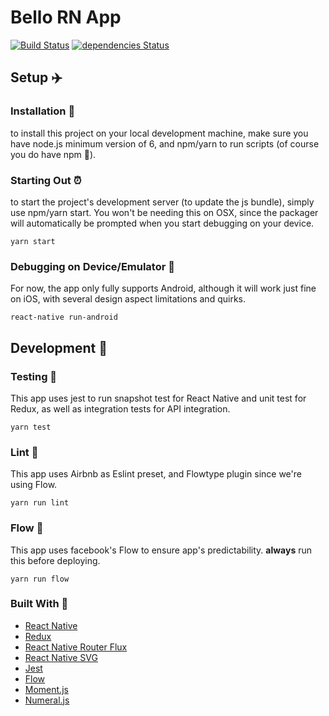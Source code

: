 # Bello RN App
[![Build Status](https://travis-ci.org/adhywiranata/bello-client-rn.svg?branch=master)](https://travis-ci.org/adhywiranata/bello-client-rn)
[![dependencies Status](https://david-dm.org/adhywiranata/bello-client-rn/status.png)](https://david-dm.org/adhywiranata/bello-client-rn)

## Setup ✈️

### Installation 🔧

to install this project on your local development machine, make sure you have node.js minimum version of 6, and npm/yarn to run scripts (of course you do have npm 😬).

### Starting Out ⏰

to start the project's development server (to update the js bundle), simply use npm/yarn start. You won't be needing this on OSX, since the packager will automatically be prompted when you start debugging on your device.

```
yarn start
```

### Debugging on Device/Emulator 👷

For now, the app only fully supports Android, although it will work just fine on iOS, with several design aspect limitations and quirks.

```
react-native run-android
```

## Development 🔧

### Testing 👷

This app uses jest to run snapshot test for React Native and unit test for Redux, as well as integration tests for API integration.

```
yarn test
```

### Lint 📓

This app uses Airbnb as Eslint preset, and Flowtype plugin since we're using Flow.

```
yarn run lint
```

### Flow 🌄

This app uses facebook's Flow to ensure app's predictability. __always__ run this before deploying.

```
yarn run flow
```

### Built With 🔗

- [React Native](https://github.com/adhywiranata/bello-client-rn)
- [Redux](https://github.com/adhywiranata/bello-client-rn)
- [React Native Router Flux](https://github.com/adhywiranata/bello-client-rn)
- [React Native SVG](https://github.com/adhywiranata/bello-client-rn)
- [Jest](https://github.com/adhywiranata/bello-client-rn)
- [Flow](https://github.com/adhywiranata/bello-client-rn)
- [Moment.js](https://github.com/adhywiranata/bello-client-rn)
- [Numeral.js](https://github.com/adhywiranata/bello-client-rn)
